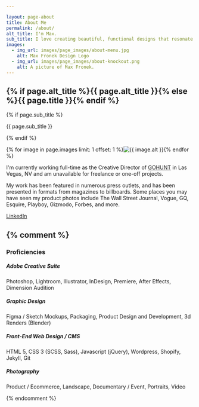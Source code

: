 ```yaml
---

layout: page-about
title: About Me
permalink: /about/
alt_title: I'm Max.
sub_title: I love creating beautiful, functional designs that resonate with&nbsp;people.
images:
  - img_url: images/page_images/about-menu.jpg
    alt: Max Fronek Design Logo
  - img_url: images/page_images/about-knockout.png
    alt: A picture of Max Fronek.
---
```

<section class="about-hero">
<h2 class="title" data-sal="slide-up" data-sal-delay="50"  data-sal-duration="250" data-sal-easing="ease-in">{% if page.alt_title %}{{ page.alt_title }}{% else %}{{ page.title }}{% endif %}</h2>
{% if page.sub_title %}<p class="subtitle" data-sal="slide-up" data-sal-delay="250"  data-sal-duration="250" data-sal-easing="ease-in">{{ page.sub_title }}</p>{% endif %}

{% for image in page.images limit: 1 offset: 1 %}<img class="about-image" src="{{ image.img_url | prepend: site.photourl }}{{ site.img_sizes.small }}" srcset="{{ image.img_url | prepend: site.photourl }}{{ site.img_sizes.small }} 300w, {{ image.img_url | prepend: site.photourl }}{{ site.img_sizes.medium }} 480w, {{ image.img_url | prepend: site.photourl | append: site.img_sizes.grande }} 600w" sizes="80vw" alt="{{ image.alt }}" data-sal="fade" data-sal-delay="550"  data-sal-duration="250" data-sal-easing="ease-in" />{% endfor %}
<!-- <p data-sal="fade" data-sal-delay="450"  data-sal-duration="250" data-sal-easing="ease-in">
I've had a passion for design and photography for as long as I can remember. I love finding new and innovative methods of presenting information, creating behavior changes and addressing market and client challenges creatively. My primary areas of expertise are branding, product and packaging development, and corporate identity. <a href="mailto:mf@maxfronek.com?subject=Design%20Inquiry" target="_blank" title="Email Me for a Quote">Let’s chat about how we can elevate your brand together</a>.</p> -->
</section>

I'm currently working full-time as the Creative Director of <a href="https://join.gohunt.com" target="_blank">GOHUNT</a> in Las Vegas, NV and am unavailable for freelance or one-off projects. 

My work has been featured in numerous press outlets, and has been presented in formats from magazines to billboards. Some places you may have seen my product photos include The Wall Street Journal, Vogue, GQ, Esquire, Playboy, Gizmodo, Forbes, and more.

<div class="contact-me">
<!-- <a href="{{ site.photourl }}images/pdfs/MFRONEK-Resume-2020.pdf">Resume</a> -->
<a href="https://www.linkedin.com/in/maxfronek/" target="_blank">LinkedIn</a>
<!-- <a href="mailto:mf@maxfronek.com" target="_blank">Contact Me Directly</a> -->

</div>



{% comment %}
---

### Proficiencies

##### Adobe Creative Suite
Photoshop, Lightroom, Illustrator, InDesign, Premiere, After Effects, Dimension Audition
##### Graphic Design
Figma / Sketch Mockups, Packaging, Product Design and Development, 3d Renders (Blender)
##### Front-End Web Design / CMS
HTML 5, CSS 3 (SCSS, Sass), Javascript (jQuery), Wordpress, Shopify, Jekyll, Git
##### Photography
Product / Ecommerce, Landscape, Documentary / Event, Portraits, Video

{% endcomment %}